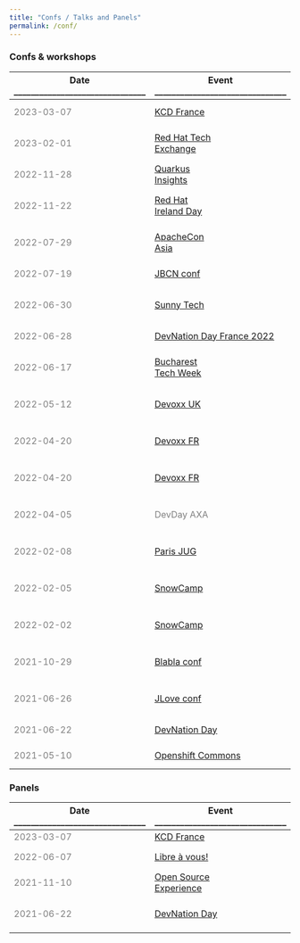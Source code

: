 ```yaml
---
title: "Confs / Talks and Panels"
permalink: /conf/
---
```


### Confs & workshops

| Date<br>_______________________________ |Event <br>_______________________________        | Talk <br>_____________________________________________________________________________________________________________ | Lang <br>_______________________________|
| ------------- |---------------|:------:|------|
| <span style="color:gray">2023-03-07</span>  | <span style="color:gray">[KCD France](https://www.kcdfrance.fr/)</br>| <span style="color:gray">Intégration Serverless avec Apache Camel <br> [SLIDES](/assets/2023/20230307-CamelServerless.pdf) </span> | <span style="color:gray">FR</span>|
| <span style="color:gray">2023-02-01 </span>   | <span style="color:gray">[Red Hat Tech <br> Exchange](https://quarkus.io/insights/)</span> | <span style="color:gray">Serverless Integration <br> with Camel & Quarkus <br>[DEMO](https://github.com/zbendhiba/telegram-kafka/tree/20200201-rhte)</span> | <span style="color:gray">EN </span>|
| <span style="color:gray">2022-11-28 </span>   | <span style="color:gray">[Quarkus <br> Insights](https://quarkus.io/insights/)</span> | <span style="color:gray">Episode #110 Apache Camel <br>[RECORDING](https://camel.apache.org/blog/2022/12/quarkus-insights/) - [DEMO](https://github.com/zbendhiba/telegram-kafka/tree/221128-quarkus-insights)</span> | <span style="color:gray">EN </span>|
| <span style="color:gray">2022-11-22  </span>  | <span style="color:gray">[Red Hat <br>Ireland Day](https://www.redhat.com/en/events/red-hat-day-ireland-2022)</span> | <span style="color:gray">Integrating systems in the age of<br> Quarkus, serverless and Kafka <br>[SLIDES](https://github.com/zbendhiba/zbendhiba.github.io/tree/main/assets/confs/2022/221122-RH-ireland-day.pdf) - [DEMO](https://github.com/zbendhiba/telegram-kafka/tree/221122-rh-ireland-day)</span> | <span style="color:gray">EN</span> |
| <span style="color:gray">2022-07-29</span>    | <span style="color:gray">[ApacheCon<br> Asia](https://apachecon.com/acasia2022/index.html)</span> | <span style="color:gray">[Integrating systems in the age of<br> Quarkus, serverless and Kafka](https://apachecon.com/acasia2022/sessions/integration-1226.html)<br> [RECORDING](https://youtu.be/Owl9bOhPx8o) - [SLIDES](https://github.com/zbendhiba/zbendhiba.github.io/tree/main/assets/confs/2022/20220729-apacheCon.pdf) - [DEMO](https://github.com/zbendhiba/telegram-kafka/tree/220729-apache-con)</span> | <span style="color:gray">EN </span>|
|  <span style="color:gray"> 2022-07-19    |  <span style="color:gray"> [JBCN conf](https://www.jbcnconf.com/2022/) </span>|  <span style="color:gray"> [Scaling Camel to the Cloud](https://www.jbcnconf.com/2022/infoTalk.html?id=625724d1aa23f0085462ddaa) <br>[SLIDES](https://github.com/zbendhiba/zbendhiba.github.io/tree/main/assets/confs/2022/220719-jbcn.pdf) </span>| <span style="color:gray"> EN </span>|
|  <span style="color:gray"> 2022-06-30    </span>|  <span style="color:gray"> [Sunny Tech](https://sunny-tech.io/) </span>|  <span style="color:gray"> Intégration à l'ère du cloud <br>avec Camel Quarkus<br>[RECORDING](https://youtu.be/PN8L5TVtbDQ) - [SLIDES](https://github.com/zbendhiba/zbendhiba.github.io/tree/main/assets/confs/2022/220630-sunnytech.pdf) - [DEMO](https://github.com/zbendhiba/telegram-kafka/tree/220630-sunny-tech)</span>| <span style="color:gray"> FR </span>|
|  <span style="color:gray"> 2022-06-28    </span>|  <span style="color:gray"> [DevNation Day France 2022](https://hopin.com/events/devnation-day-france-2022#schedule) </span>|  <span style="color:gray"> Intégration des systèmes à l'ère de Quarkus, serverless et Kafka <br> [RECORDING](https://youtu.be/mBG3n8feeyg) - [SLIDES](https://github.com/zbendhiba/zbendhiba.github.io/tree/main/assets/confs/2022/220628-devnationDay.pdf) - [DEMO](https://github.com/zbendhiba/telegram-kafka/tree/220628-devnation-day)</span>| <span style="color:gray"> FR </span>|
| <span style="color:gray"> 2022-06-17  </span>  | <span style="color:gray"> [Bucharest<br>Tech Week](https://www.techweek.ro/java-summit) </span>| <span style="color:gray">[Integrating systems in the age of<br> Quarkus, serverless and Kafka](https://www.linkedin.com/posts/techweekro_have-you-ever-got-the-task-to-implement-an-activity-6917478509586092032-yJok?utm_source=linkedin_share&utm_medium=member_desktop_web)<br>[RECORDING](https://youtu.be/9bgFJwC-cSE) -  [SLIDES](https://github.com/zbendhiba/zbendhiba.github.io/tree/main/assets/confs/2022/220617-bucharest-java-ceq.pdf) - [DEMO](https://github.com/zbendhiba/telegram-kafka/tree/220617-bucarest-java-summit)</span>| <span style="color:gray">EN </span>|
|<span style="color:gray"> 2022-05-12    </span> |<span style="color:gray">[Devoxx UK](https://www.devoxx.co.uk/) | <span style="color:gray">[Integrating systems in the age of<br> Quarkus, serverless and Kafka](https://www.devoxx.co.uk/talk/?id=4725)<br> [RECORDING](https://youtu.be/wa5wRfHiCCg) - [SLIDES](https://peter.palaga.org/presentations/220511-devoxx-uk-camel/index.html) - [DEMO](https://github.com/zbendhiba/telegram-kafka/tree/devoxx-uk-2022)</span> |<span style="color:gray"> EN</span> |
|<span style="color:gray">2022-04-20</span>| <span style="color:gray"> [Devoxx FR](https://www.devoxx.fr/) | <span style="color:gray"> [Intégration à l'ère<br> du cloud avec Camel Quarkus<br>](https://cfp.devoxx.fr/2022/talk/EJU-5097/Integration_a_l'ere_du_cloud_avec_Camel_Quarkus)[RECORDING](https://youtu.be/EQH-lNUb2VY) - [SLIDES](https://github.com/zbendhiba/zbendhiba.github.io/tree/main/assets/confs/2022/Devoxx_FR_2022_CEQ_talk.pdf) - [DEMO](https://github.com/zbendhiba/telegram-kafka/tree/devoxx-fr-2022) </span>|<span style="color:gray">FR</span>|
|<span style="color:gray"> 2022-04-20 </span>   | <span style="color:gray"> [Devoxx FR](https://www.devoxx.fr/)</span>    | <span style="color:gray"> [Workshop - Intégration à l'ère<br> du cloud avec Camel Quarkus<br>](https://cfp.devoxx.fr/2022/talk/NOF-9542/Integration_a_l'ere_du_cloud_avec_Camel_Quarkus)[SLIDES](https://github.com/zbendhiba/zbendhiba.github.io/tree/main/assets/confs/2022/Devoxx_FR_2022_CEQ_Workshop.pdf) - [WORKSHOP](https://github.com/aldettinger/camel-quarkus-workshop)</span> | <span style="color:gray">FR</span> |
| <span style="color:gray">2022-04-05</span>   | <span style="color:gray">DevDay AXA</span>    | <span style="color:gray">Intégration à l'ère du cloud <br>avec Camel Quarkus<br>[SLIDES](https://github.com/zbendhiba/conference-talks/blob/main/2022/CEQ-DevDay-20220405.pdf) - [DEMO](https://github.com/zbendhiba/telegram-kafka/tree/axa-final)</span> | <span style="color:gray">FR</span> |
| <span style="color:gray">2022-02-08</span>    | <span style="color:gray">[Paris JUG](https://www.parisjug.org)</span> | <span style="color:gray">Intégration à l'ère du cloud <br>avec Camel Quarkus<br>[RECORDING](https://youtu.be/LAFUKrSSa9A)- [SLIDES](https://github.com/zbendhiba/conference-talks/blob/main/2022/cq-ParisJug20220208.pdf) - [DEMO](https://github.com/zbendhiba/telegram-kafka/tree/parisjug2022)</span> | <span style="color:gray">FR</span> |
| <span style="color:gray">2022-02-05</span> | <span style="color:gray">[SnowCamp](https://snowcamp.io/)</span> |  <span style="color:gray">Intégration à l'ère du cloud <br>avec Camel Quarkus<br>[SLIDES](https://github.com/zbendhiba/conference-talks/blob/main/2022/cq-snowcamp2022.pdf) - [DEMO](https://github.com/zbendhiba/telegram-kafka/tree/snowcamp)</span>|  <span style="color:gray">FR</span> |
| <span style="color:gray">2022-02-02</span> | <span style="color:gray">[SnowCamp](https://snowcamp.io/)</span> | <span style="color:gray">Workshop - Intégration à l'ère<br> du cloud avec Camel Quarkus<br>[WORKSHOP](https://github.com/aldettinger/camel-quarkus-workshop)</span>  | <span style="color:gray">FR</span> |
| <span style="color:gray">2021-10-29</span>  | <span style="color:gray">[Blabla conf](https://www.blablaconf.com/)</span> | <span style="color:gray"> Supersonic Subatomic<br>Apache Camel<br>[RECORDING](https://youtu.be/BknWFNCCzEM) - [SLIDES](https://github.com/zbendhiba/conference-talks/blob/main/2021/CQ-Blablaconf-20211029.pdf) - [DEMO](https://github.com/zbendhiba/telegram-kafka)</span>  | <span style="color:gray">AR</span> |
| <span style="color:gray">2021-06-26</span>|<span style="color:gray">[JLove conf](https://jlove.konfy.care/)</span> | <span style="color:gray"> Supersonic Subatomic<br>Apache Camel<br>[SLIDES](https://github.com/zbendhiba/conference-talks/blob/main/2021/cq-jLove2021.pdf) - [DEMO](https://github.com/zbendhiba/telegram-kafka)</span>  | <span style="color:gray">EN</span> |
| <span style="color:gray">2021-06-22</span>|<span style="color:gray">[DevNation Day](https://developers.redhat.com/devnation/devnationday-france)</span> | <span style="color:gray"> Intégration avec Camel Quarkus<br>[RECORDING](https://youtu.be/Odalny4clS8) - [SLIDES](https://developers.redhat.com/sites/default/files/2021-07/Integration-camel-quarkus.pdf) - [DEMO](https://github.com/zbendhiba/camel-quarkus-devNation)</span>  | <span style="color:gray">FR</span> |
| <span style="color:gray">2021-05-10</span>|<span style="color:gray">[Openshift Commons](https://commons.openshift.org/)</span> | <span style="color:gray">Integration in OpenShift<br>[RECORDING](https://youtu.be/5dDsVmS9HKk)</span> | <span style="color:gray">EN</span> |


### Panels

| Date<br>_______________________________ |Event <br>_______________________________        | Talk <br>_____________________________________________________________________________________________________________ | Lang <br>_______________________________|
| ------------- |---------------|:-----:|--------|
| <span style="color:gray">2023-03-07</span>  | <span style="color:gray">[KCD France](https://www.kcdfrance.fr/)</span>| <span style="color:gray">Contributions à l'Open Source </span> | <span style="color:gray">FR</span>|
| <span style="color:gray">2022-06-07   </span> | <span style="color:gray">[Libre à vous!](https://www.libreavous.org/) </span>| <span style="color:gray">La diversité de genre dans les projets libres! <br>[RECORDING](https://www.libreavous.org/146-la-diversite-de-genre-dans-les-projets-libres-soupcons-de-favoritisme-dans) </span>| <span style="color:gray">FR</span> |
| <span style="color:gray">2021-11-10</span> | <span style="color:gray">[Open Source<br>Experience](https://www.opensource-experience.com/)</span> | <span style="color:gray">Diversité & Open source<br>[RECORDING](https://youtu.be/xUvJBIBMfbA)</span> | <span style="color:gray">FR</span> |
| <span style="color:gray">2021-06-22</span>|<span style="color:gray">[DevNation Day](https://developers.redhat.com/devnation/devnationday-france)</span> | <span style="color:gray"> Etre un.e développeur.se Open<br> Source épanoui.e<br>[RECORDING](https://youtu.be/pleWDBfFhOg)</span>  | <span style="color:gray">FR</span> |
